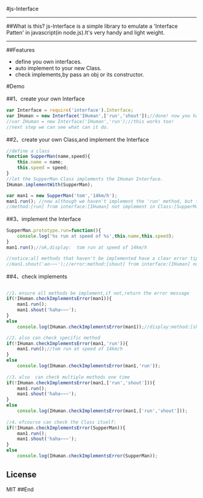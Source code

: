 #js-Interface
<hr/>
##What is this?
js-Interface is a simple library to emulate a 'Interface Patten' in javascript(in node.js).It's very handy and light weight.
<hr/>
##Features
<ul>
 <li>define you own interfaces.</li>
 <li>auto implement to your new Class.</li>
 <li>check implements,by pass an obj or its constructor.</li>
</ul>
#Demo

##1、create your own Interface
```js
var Interface = require('interface').Interface;
var IHuman = new Interface('IHuman',['run','shout']);//done! now you have a Interface. it has two methods.
//var IHuman = new Interface('IHuman','run');//this works too!
//next step we can see what can it do.
```


##2、create your own Class,and implement the Interface
```js
//define a class
function SupperMan(name,speed){
    this.name = name;
    this.speed = speed;
}
//let the SupperMan Class implements the IHuman Interface.
IHuman.implementWith(SupperMan);

var man1 = new SupperMan('tom','14km/h');
man1.run(); //now although we haven't implement the 'run' method, but this will throw a error and tell u:
//method:[run] from interface:[IHuman] not implement in Class:[SupperMan]!
```


##3、implement the Interface
```js
SupperMan.prototype.run=function(){
    console.log('%s run at speed of %s',this.name,this.speed);
}
man1.run();//ok,display:  tom run at speed of 14km/h

//notice:all methods that haven't be implemented have a clear error tip!
//man1.shout('ao~~~');//error:method:[shout] from interface:[IHuman] not implement in Class:[SupperMan]!
```

##4、check implements
```js

//1、ensure all methods be implement,if not,return the error message
if(!IHuman.checkImplementsError(man1)){
    man1.run();
    man1.shout('haha~~~');
}
else
    console.log(IHuman.checkImplementsError(man1));//display:method:[shout] from interface:[IHuman] not implement in Class:[SupperMan]!

//2、also can check specific method
if(!IHuman.checkImplementsError(man1,'run')){
    man1.run();//tom run at speed of 14km/h
}
else
    console.log(IHuman.checkImplementsError(man1,'run'));
    
//3、also  can check multiple methods one time
if(!IHuman.checkImplementsError(man1,['run','shout'])){
    man1.run();
    man1.shout('haha~~~');
}
else
    console.log(IHuman.checkImplementsError(man1,['run','shout']));
    
//4、ofcourse can check the Class itself:
if(!IHuman.checkImplementsError(SupperMan)){
    man1.run();
    man1.shout('haha~~~');
}
else
    console.log(IHuman.checkImplementsError(SupperMan));
```
## License

MIT
##End
